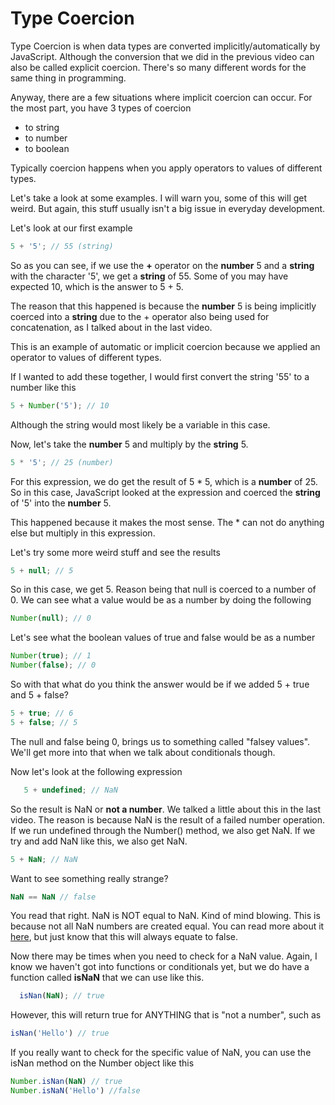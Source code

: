 # Type Coercion

Type Coercion is when data types are converted implicitly/automatically by JavaScript. Although the conversion that we did in the previous video can also be called explicit coercion. There's so many different words for the same thing in programming.

Anyway, there are a few situations where implicit coercion can occur. For the most part, you have 3 types of coercion

- to string
- to number
- to boolean

Typically coercion happens when you apply operators to values of different types.

Let's take a look at some examples. I will warn you, some of this will get weird. But again, this stuff usually isn't a big issue in everyday development.

Let's look at our first example

```JavaScript
5 + '5'; // 55 (string)
```

So as you can see, if we use the **+** operator on the **number** 5 and a **string** with the character '5', we get a **string** of 55. Some of you may have expected 10, which is the answer to 5 + 5.

The reason that this happened is because the **number** 5 is being implicitly coerced into a **string** due to the + operator also being used for concatenation, as I talked about in the last video.

This is an example of automatic or implicit coercion because we applied an operator to values of different types.

If I wanted to add these together, I would first convert the string '55' to a number like this

```JavaScript
5 + Number('5'); // 10
```

Although the string would most likely be a variable in this case.

Now, let's take the **number** 5 and multiply by the **string** 5.

```JavaScript
5 * '5'; // 25 (number)
```

For this expression, we do get the result of 5 \* 5, which is a **number** of 25. So in this case, JavaScript looked at the expression and coerced the **string** of '5' into the **number** 5.

This happened because it makes the most sense. The \* can not do anything else but multiply in this expression.

Let's try some more weird stuff and see the results

```JavaScript
5 + null; // 5
```

So in this case, we get 5. Reason being that null is coerced to a number of 0. We can see what a value would be as a number by doing the following

```JavaScript
Number(null); // 0
```

Let's see what the boolean values of true and false would be as a number

```JavaScript
Number(true); // 1
Number(false); // 0
```

So with that what do you think the answer would be if we added 5 + true and 5 + false?

```JavaScript
5 + true; // 6
5 + false; // 5
```

The null and false being 0, brings us to something called "falsey values". We'll get more into that when we talk about conditionals though.

Now let's look at the following expression

```JavaScript
   5 + undefined; // NaN
```

So the result is NaN or **not a number**. We talked a little about this in the last video. The reason is because NaN is the result of a failed number operation. If we run undefined through the Number() method, we also get NaN.
If we try and add NaN like this, we also get NaN.

```JavaScript
5 + NaN; // NaN
```

Want to see something really strange?

```JavaScript
NaN == NaN // false
```

You read that right. NaN is NOT equal to NaN. Kind of mind blowing. This is because not all NaN numbers are created equal. You can read more about it [here](https://es5.github.io/#x11.9.6), but just know that this will always equate to false.

Now there may be times when you need to check for a NaN value. Again, I know we haven't got into functions or conditionals yet, but we do have a function called **isNaN** that we can use like this.

```JavaScript
  isNan(NaN); // true
```

However, this will return true for ANYTHING that is "not a number", such as

```JavaScript
isNan('Hello') // true
```

If you really want to check for the specific value of NaN, you can use the isNan method on the Number object like this

```JavaScript
Number.isNan(NaN) // true
Number.isNaN('Hello') //false
```
